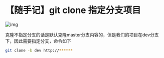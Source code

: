 # 【随手记】git clone 指定分支项目

![img](https://img-blog.csdnimg.cn/20190620102346378.png?x-oss-process=image/watermark,type_ZmFuZ3poZW5naGVpdGk,shadow_10,text_aHR0cHM6Ly9ibG9nLmNzZG4ubmV0L2xlZV9tYXN0ZXI=,size_16,color_FFFFFF,t_70)

克隆不指定分支的话是默认克隆master分支内容的，但是我们的项目在dev分支下，因此需要指定分支，命令如下

```bash
git clone -b dev http://******
```

